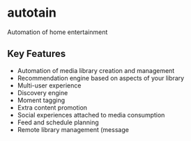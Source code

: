 # autotain
Automation of home entertainment

## Key Features

- Automation of media library creation and management
- Recommendation engine based on aspects of your library
- Multi-user experience
- Discovery engine
- Moment tagging
- Extra content promotion
- Social experiences attached to media consumption
- Feed and schedule planning
- Remote library management (message 
